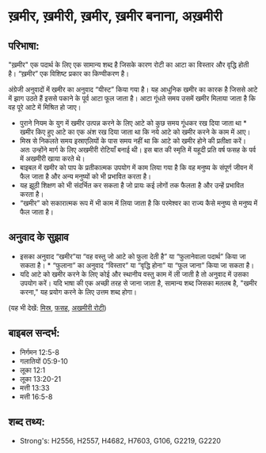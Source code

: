# ख़मीर, ख़मीरी, ख़मीर, ख़मीर बनाना, अख़मीरी #

## परिभाषा: ##

"ख़मीर" एक पदार्थ के लिए एक सामान्य शब्द है जिसके कारण रोटी का आटा का विस्तार और वृद्धि होती है। “ख़मीर” एक विशिष्ट प्रकार का किण्वीकरण है।

अंग्रेजी अनुवादों में खमीर का अनुवाद “यीस्ट” किया गया है। यह आधुनिक खमीर का कारक है जिससे आटे में झाग उठते हैं इससे पकाने के पूर्व आटा फूल जाता है। आटा गूंधते समय उसमें खमीर मिलाया जाता है कि वह पूरे आटे में मिश्रित हो जाए।

* पुराने नियम के युग में खमीर उत्पन्न करने के लिए आटे को कुछ समय गूंधकर रख दिया जाता था * खमीर किए हुए आटे का एक अंश रख दिया जाता था कि नये आटे को खमीर करने के काम में आए।
* मिस्र से निकलते समय इस्राएलियों के पास समय नहीं था कि आटे को खमीर होने की प्रतीक्षा करें। अतः उन्होंने मार्ग के लिए अखमीरी रोटियाँ बनाई थी।  इस बात की स्मृति में यहूदी प्रति वर्ष फसह के पर्व में अखमीरी खाया करते थे।
* बाइबल में खमीर को पाप के प्रतीकात्मक उपयोग में काम लिया गया है कि वह मनुष्य के संपूर्ण जीवन में फैल जाता है और अन्य मनुष्यों को भी प्रभावित करता है। 
* यह झूठी शिक्षण को भी संदर्भित कर सकता है जो प्रायः कई लोगों तक फैलता है और उन्हें प्रभावित करता है।
* “खमीर” को सकारात्मक रूप में भी काम में लिया जाता है कि परमेश्वर का राज्य कैसे मनुष्य से मनुष्य में फैल जाता है।

## अनुवाद के सुझाव ##

* इसका अनुवाद “खमीर”या “वह वस्तु जो आटे को फुला देती है” या “फुलानेवाला पदार्थ” किया जा सकता है। * “फुलाना”  का अनुवाद “विस्तार” या “वृद्धि होना” या “फूल जाना” किया जा सकता है।
* यदि आटे को खमीर करने के लिए कोई और स्थानीय वस्तु काम में ली जाती है तो अनुवाद में उसका उपयोग करें। यदि भाषा की एक अच्छी तरह से जाना जाता है, सामान्य शब्द जिसका मतलब है, "खमीर करना," यह प्रयोग करने के लिए उत्तम शब्द होगा।
  

(यह भी देखें: [मिस्र](../egypt.md), [फसह](../passover.md), [अखमीरी रोटी](../unleavenedbread.md))

## बाइबल सन्दर्भ: ##

 

* निर्गमन 12:5-8
* गलातियों 05:9-10
* लूका 12:1
* लूका 13:20-21
* मत्ती 13:33
* मत्ती 16:5-8

## शब्द तथ्य: ##

* Strong's: H2556, H2557, H4682, H7603, G106, G2219, G2220
